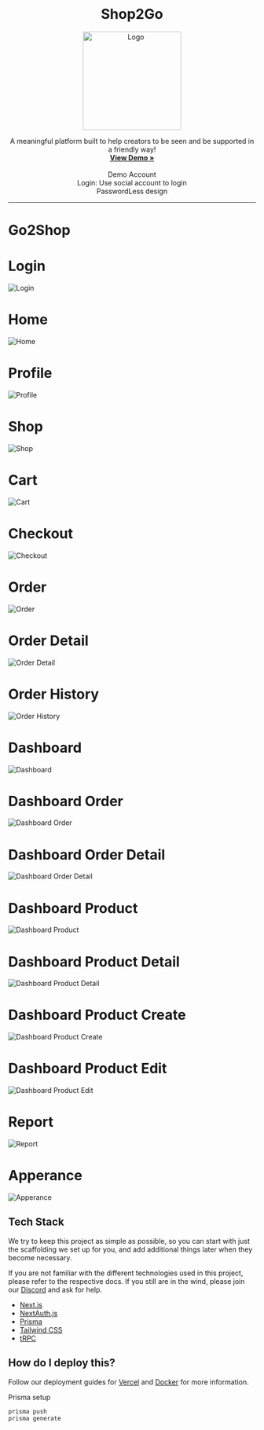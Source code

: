 <!-- PROJECT LOGO -->
<br />
<div align="center">
    <h1> Shop2Go</h1>
    <img src="https://app.ben2.win/img/logo.png" alt="Logo" width="200" height="200">
  <p align="center">
    A meaningful platform built to help creators to be seen and be supported in a friendly way!
    <br />
    <a href="https://app.ben2.win/"><strong>View Demo »</strong></a>
    <br />
    <br />
    Demo Account
    <br />
     Login: Use social account to login
    <br />
     PasswordLess design
    <br />
  </p>
</div>

---
# Go2Shop

# Login
![Login](https://app.ben2.win/img/login.png)

# Home
![Home](https://app.ben2.win/img/home.png)

# Profile
![Profile](https://app.ben2.win/img/profile.png)

# Shop
![Shop](https://app.ben2.win/img/shop.png)

# Cart
![Cart](https://app.ben2.win/img/cart.png)

# Checkout
![Checkout](https://app.ben2.win/img/checkout.png)

# Order
![Order](https://app.ben2.win/img/order.png)

# Order Detail
![Order Detail](https://app.ben2.win/img/order_detail.png)

# Order History
![Order History](https://app.ben2.win/img/order_history.png)

# Dashboard
![Dashboard](https://app.ben2.win/img/dashboard.png)

# Dashboard Order
![Dashboard Order](https://app.ben2.win/img/dashboard_order.png)

# Dashboard Order Detail
![Dashboard Order Detail](https://app.ben2.win/img/dashboard_order_detail.png)

# Dashboard Product
![Dashboard Product](https://app.ben2.win/img/dashboard_product.png)

# Dashboard Product Detail
![Dashboard Product Detail](https://app.ben2.win/img/dashboard_product_detail.png)

# Dashboard Product Create
![Dashboard Product Create](https://app.ben2.win/img/dashboard_product_create.png)

# Dashboard Product Edit
![Dashboard Product Edit](https://app.ben2.win/img/dashboard_product_edit.png)

# Report
![Report](https://app.ben2.win/img/report.png)

# Apperance
![Apperance](https://app.ben2.win/img/apperance.png)


## Tech Stack

We try to keep this project as simple as possible, so you can start with just the scaffolding we set up for you, and add additional things later when they become necessary.

If you are not familiar with the different technologies used in this project, please refer to the respective docs. If you still are in the wind, please join our [Discord](https://t3.gg/discord) and ask for help.

- [Next.js](https://nextjs.org)
- [NextAuth.js](https://next-auth.js.org)
- [Prisma](https://prisma.io)
- [Tailwind CSS](https://tailwindcss.com)
- [tRPC](https://trpc.io)



## How do I deploy this?

Follow our deployment guides for [Vercel](https://create.t3.gg/en/deployment/vercel) and [Docker](https://create.t3.gg/en/deployment/docker) for more information.

Prisma setup
```
prisma push
prisma generate
```
